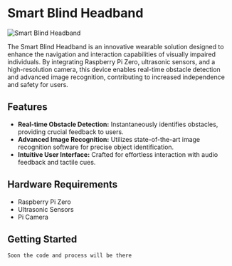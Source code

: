 # Smart Blind Headband

![Smart Blind Headband](link_to_your_headband_image.png)

The Smart Blind Headband is an innovative wearable solution designed to enhance the navigation and interaction capabilities of visually impaired individuals. By integrating Raspberry Pi Zero, ultrasonic sensors, and a high-resolution camera, this device enables real-time obstacle detection and advanced image recognition, contributing to increased independence and safety for users.

## Features

- **Real-time Obstacle Detection:** Instantaneously identifies obstacles, providing crucial feedback to users.
- **Advanced Image Recognition:** Utilizes state-of-the-art image recognition software for precise object identification.
- **Intuitive User Interface:** Crafted for effortless interaction with audio feedback and tactile cues.

## Hardware Requirements

- Raspberry Pi Zero
- Ultrasonic Sensors
- Pi Camera

## Getting Started

```bash
Soon the code and process will be there 
